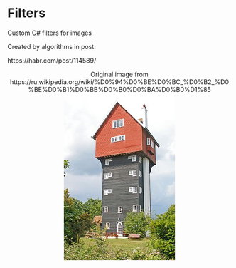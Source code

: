 # Filters
Custom C# filters for images

Created by algorithms in post: 
<p>
https://habr.com/post/114589/
</p>

<p align="center">
Original image from https://ru.wikipedia.org/wiki/%D0%94%D0%BE%D0%BC_%D0%B2_%D0%BE%D0%B1%D0%BB%D0%B0%D0%BA%D0%B0%D1%85
  <img src="imgs/test_image.jpg" title="original image">
</p>
